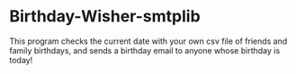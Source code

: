 # Birthday-Wisher-smtplib
This program checks the current date with your own csv file of friends and family birthdays, and sends a birthday email to anyone whose birthday is today!
